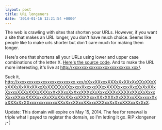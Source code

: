 ```yaml
---
layout: post
title: URL longeners
date: '2014-01-16 12:21:54 +0000'
---
```


The web is crawling with sites that shorten your URLs. However, if you want a site that makes an URL longer, you don't have much choice. Seems like people like to make urls shorter but don't care much for making them longer.

Here's one that shortens all your URLs using lower and upper case combinations of the letter X. <a href="http://github.com/punnie/xlongener">Here's the source code</a>. And to make the URL more interesting, it's live at <a href="http://xxxxxxxxxxxxxxxxxxxxxxxxx.xxx/" target="_blank">http://xxxxxxxxxxxxxxxxxxxxxxxxx.xxx/</a>.

Suck it, <a href="http://xxxxxxxxxxxxxxxxxxxxxxxxx.xxx/xXxxXXxxxXXXxXxXXxXxXXxXXxXxXXXxXxXXxXXxxXxXXXXXxXXxxxxxXxxxxxXXxxXXXXxxxxxXxxXxXxXXxXxxxxXXXxXXXxXXXxxXxXXxxXxXxxXXXxXxXxxxXXXxXXXXxXXxXxXxxxXxxxXXxxXXXXxxxXxXXxXXxXXxxxXXXXxxxXXxXXXxXxXXXxxXXxxxxxXxxXXXxXxXXxxxxxxxxxxxxXXxXxxXXxxXXxxxXXXxxXxXxxXXXxxXxXxX">http://xxxxxxxxxxxxxxxxxxxxxxxxx.xxx/xXxxXXxxxXXXxXxXXxXxXXxXXxXxXXXxXxXXxXXxxXxXXXXXxXXxxxxxXxxxxxXXxxXXXXxxxxxXxxXxXxXXxXxxxxXXXxXXXxXXXxxXxXXxxXxXxxXXXxXxXxxxXXXxXXXXxXXxXxXxxxXxxxXXxxXXXXxxxXxXXxXXxXXxxxXXXXxxxXXxXXXxXxXXXxxXXxxxxxXxxXXXxXxXXxxxxxxxxxxxxXXxXxxXXxxXXxxxXXXxxXxXxxXXXxxXxXxX</a>.

Update: This domain will expire on May 15, 2014. The fee for renewal is triple what I payed to register the domain, so I'm letting it go. RIP xlongener ;-(

